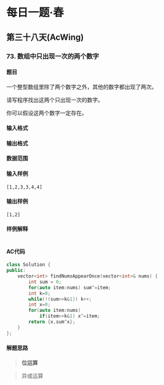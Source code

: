 # 每日一题·春

## 第三十八天(AcWing)

### 73. 数组中只出现一次的两个数字 

#### 题目

一个整型数组里除了两个数字之外，其他的数字都出现了两次。

请写程序找出这两个只出现一次的数字。

你可以假设这两个数字一定存在。

#### 输入格式

  

#### 输出格式

  

#### 数据范围

  

#### 输入样例

```
[1,2,3,3,4,4]
```

#### 输出样例

```
[1,2]
```

#### 样例解释

```

```

#### AC代码

```c++
class Solution {
public:
    vector<int> findNumsAppearOnce(vector<int>& nums) {
        int sum = 0;
        for(auto item:nums) sum^=item;
        int k=0;
        while(!(sum>>k&1)) k++;
        int x=0;
        for(auto item:nums)
            if(item>>k&1) x^=item;
        return {x,sum^x};
    }
};
```

#### 解题思路

> **位运算**

>异或运算

